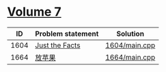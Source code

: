 # [Volume 7](http://poj.org/problemlist?volume=7)


| ID   | Problem statement                                | Solution                       |
|------|--------------------------------------------------|--------------------------------|
| 1604 | [Just the Facts](http://poj.org/problem?id=1604) | [1604/main.cpp](1604/main.cpp) |
| 1664 | [放苹果](http://poj.org/problem?id=1664)            | [1664/main.cpp](1664/main.cpp) |


